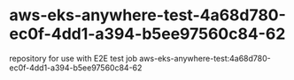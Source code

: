 # aws-eks-anywhere-test-4a68d780-ec0f-4dd1-a394-b5ee97560c84-62
repository for use with E2E test job aws-eks-anywhere-test:4a68d780-ec0f-4dd1-a394-b5ee97560c84-62
